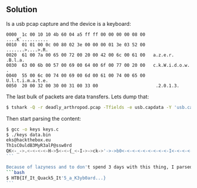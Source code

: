## Solution
Is a usb pcap capture and the device is a keyboard:
```
0000  1c 00 10 10 4b 60 04 a5 ff ff 00 00 00 00 08 00   ....K`..........
0010  01 01 00 0c 00 80 02 3e 00 00 00 01 3e 03 52 00   .......>....>.R.
0020  61 00 7a 00 65 00 72 00 20 00 42 00 6c 00 61 00   a.z.e.r. .B.l.a.
0030  63 00 6b 00 57 00 69 00 64 00 6f 00 77 00 20 00   c.k.W.i.d.o.w. .
0040  55 00 6c 00 74 00 69 00 6d 00 61 00 74 00 65 00   U.l.t.i.m.a.t.e.
0050  20 00 32 00 30 00 31 00 33 00                      .2.0.1.3.
```

The last bulk of packets are data transfers. Lets dump that:
```bash
$ tshark -Q -r deadly_arthropod.pcap -Tfields -e usb.capdata -Y 'usb.capdata'|perl -ne 'foreach(split/:/){print chr(hex($_))}' > data.bin
```

Then start parsing the content:
````bash
$ gcc -o keys keys.c
$ ./keys data.bin
eks@hackthebox.eu
Th1sC0uldB3MyR3alP@ssw0rd
QK<-_->.<-<-<-<-H->5<-<-{_<-I->->ck->'->->b0<-<-<-<-<-<-<-<-<-I<-<-<-<-T->->f->->->->->->_->->->->->->}<-.<-.<-<-<-<-3<-<-<-<-<-<-<-<-u<-<-t_->->a<-<-<-<-<-<-<-<-<-<-B->->->->->->->->->->->->->->t->5<-<-<-I->->->_->->->->->a<-<-<-<-<-<-a->->->->->->d<-<-<-<-y->->->r
```

Because of lazyness and to don't spend 3 days with this thing, I parsed the last line (tried the others but no success) being the *<-* and *->* left and right keyboard arrows respectively.
```bash
$ HTB{If_It_Quack5_It'5_a_K3yb0ard...}
```
